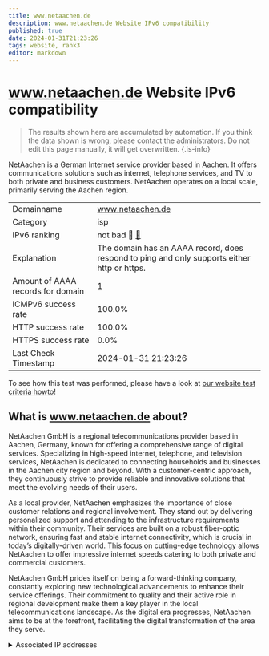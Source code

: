 ```yaml
---
title: www.netaachen.de
description: www.netaachen.de Website IPv6 compatibility
published: true
date: 2024-01-31T21:23:26
tags: website, rank3
editor: markdown
---
```


# www.netaachen.de Website IPv6 compatibility

> The results shown here are accumulated by automation. If you think the data shown is wrong, please contact the administrators. 
> Do not edit this page manually, it will get overwritten.
{.is-info}

NetAachen is a German Internet service provider based in Aachen. It offers communications solutions such as internet, telephone services, and TV to both private and business customers. NetAachen operates on a local scale, primarily serving the Aachen region.


|   |   |
| - | - |
| Domainname | www.netaachen.de
| Category | isp |
| IPv6 ranking | not bad :3rd_place_medal: [🔗](/howto/ranking) |
| Explanation | The domain has an AAAA record, does respond to ping and only supports either http or https. |
| Amount of AAAA records for domain | 1 |
| ICMPv6 success rate | 100.0%|
| HTTP success rate | 100.0% |
| HTTPS success rate | 0.0% |
| Last Check Timestamp | 2024-01-31 21:23:26 |

To see how this test was performed, please have a look at [our website test criteria howto](/howto/testcriteria/website)!


## What is www.netaachen.de about?
NetAachen GmbH is a regional telecommunications provider based in Aachen, Germany, known for offering a comprehensive range of digital services. Specializing in high-speed internet, telephone, and television services, NetAachen is dedicated to connecting households and businesses in the Aachen city region and beyond. With a customer-centric approach, they continuously strive to provide reliable and innovative solutions that meet the evolving needs of their users.

As a local provider, NetAachen emphasizes the importance of close customer relations and regional involvement. They stand out by delivering personalized support and attending to the infrastructure requirements within their community. Their services are built on a robust fiber-optic network, ensuring fast and stable internet connectivity, which is crucial in today’s digitally-driven world. This focus on cutting-edge technology allows NetAachen to offer impressive internet speeds catering to both private and commercial customers.

NetAachen GmbH prides itself on being a forward-thinking company, constantly exploring new technological advancements to enhance their service offerings. Their commitment to quality and their active role in regional development make them a key player in the local telecommunications landscape. As the digital era progresses, NetAachen aims to be at the forefront, facilitating the digital transformation of the area they serve.



<details>
<summary>Associated IP addresses</summary>

2001:4dd0:100:1f00:80:0:12:5

</details>
